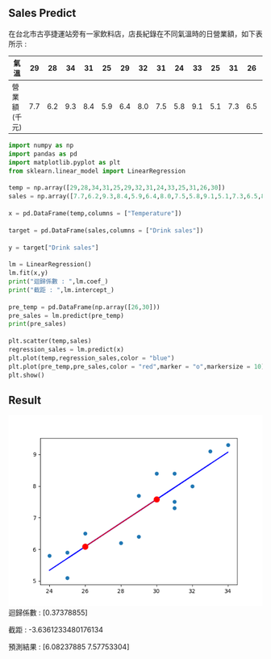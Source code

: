 ## Sales Predict 
在台北市古亭捷運站旁有一家飲料店，店長紀錄在不同氣溫時的日營業額，如下表所示 : 

|氣溫|29|28|34|31|25|29|32|31|24|33|25|31|26|30|
|-|-|-|-|-|-|-|-|-|-|-|-|-|-|-|
|營業額(千元)|7.7|6.2|9.3|8.4|5.9|6.4|8.0|7.5|5.8|9.1|5.1|7.3|6.5|8.4|
```python
import numpy as np
import pandas as pd
import matplotlib.pyplot as plt
from sklearn.linear_model import LinearRegression

temp = np.array([29,28,34,31,25,29,32,31,24,33,25,31,26,30])
sales = np.array([7.7,6.2,9.3,8.4,5.9,6.4,8.0,7.5,5.8,9.1,5.1,7.3,6.5,8.4])

x = pd.DataFrame(temp,columns = ["Temperature"])

target = pd.DataFrame(sales,columns = ["Drink sales"])

y = target["Drink sales"]

lm = LinearRegression()
lm.fit(x,y)
print("迴歸係數 : ",lm.coef_)
print("截距 : ",lm.intercept_)

pre_temp = pd.DataFrame(np.array([26,30]))
pre_sales = lm.predict(pre_temp)
print(pre_sales)

plt.scatter(temp,sales)
regression_sales = lm.predict(x)
plt.plot(temp,regression_sales,color = "blue")
plt.plot(pre_temp,pre_sales,color = "red",marker = "o",markersize = 10)
plt.show()
```
## Result
![Sales-predict](https://github.com/Offliners/Machine-Learning/blob/master/ML/Linear%20Regression/Sales-predict.png)
迴歸係數 :  [0.37378855]

截距 :  -3.6361233480176134

預測結果 : [6.08237885 7.57753304]
